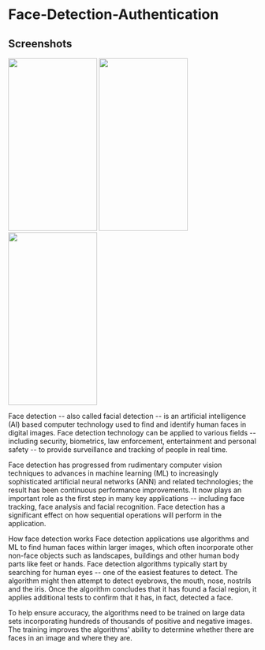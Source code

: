 # Face-Detection-Authentication
## Screenshots
<img width="180" height="350" src="https://github.com/KavyaKandhway/Face-Detection-Authentication/blob/main/assets/Screenshot_2021-07-20-19-43-04-871_com.example.face_recognition_attendance.jpg"/> <img width="180" height="350" src="https://github.com/KavyaKandhway/Face-Detection-Authentication/blob/main/assets/Screenshot_2021-07-20-19-48-14-814_com.example.face_recognition_attendance.jpg"/> <img width="180" height="350" src="https://github.com/KavyaKandhway/Face-Detection-Authentication/blob/main/assets/Screenshot_2021-07-20-19-51-42-626_com.example.face_recognition_attendance.jpg"/>


Face detection -- also called facial detection -- is an artificial intelligence (AI) based computer technology used to find and identify human faces in digital images. Face detection technology can be applied to various fields -- including security, biometrics, law enforcement, entertainment and personal safety -- to provide surveillance and tracking of people in real time.

Face detection has progressed from rudimentary computer vision techniques to advances in machine learning (ML) to increasingly sophisticated artificial neural networks (ANN) and related technologies; the result has been continuous performance improvements. It now plays an important role as the first step in many key applications -- including face tracking, face analysis and facial recognition. Face detection has a significant effect on how sequential operations will perform in the application.


How face detection works
Face detection applications use algorithms and ML to find human faces within larger images, which often incorporate other non-face objects such as landscapes, buildings and other human body parts like feet or hands. Face detection algorithms typically start by searching for human eyes -- one of the easiest features to detect. The algorithm might then attempt to detect eyebrows, the mouth, nose, nostrils and the iris. Once the algorithm concludes that it has found a facial region, it applies additional tests to confirm that it has, in fact, detected a face.

To help ensure accuracy, the algorithms need to be trained on large data sets incorporating hundreds of thousands of positive and negative images. The training improves the algorithms' ability to determine whether there are faces in an image and where they are.